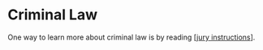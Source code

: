 # Criminal Law

One way to learn more about criminal law is by reading [[jury instructions]].

[//begin]: # "Autogenerated link references for markdown compatibility"
[jury instructions]: jury-instructions.md "Jury Instructions"
[//end]: # "Autogenerated link references"